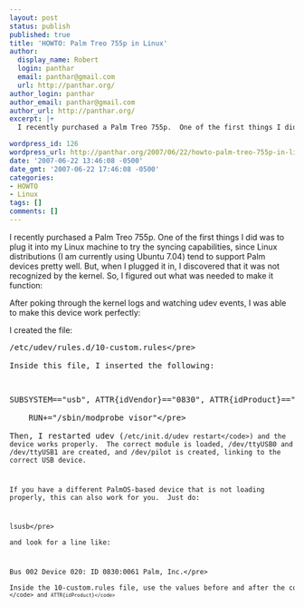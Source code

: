 ```yaml
---
layout: post
status: publish
published: true
title: 'HOWTO: Palm Treo 755p in Linux'
author:
  display_name: Robert
  login: panthar
  email: panthar@gmail.com
  url: http://panthar.org/
author_login: panthar
author_email: panthar@gmail.com
author_url: http://panthar.org/
excerpt: |+
  I recently purchased a Palm Treo 755p.  One of the first things I did was to plug it into my Linux machine to try the syncing capabilities, since Linux distributions (I am currently using Ubuntu 7.04) tend to support Palm devices pretty well.  But, when I plugged it in, I discovered that it was not recognized by the kernel.  So, I figured out what was needed to make it function:

wordpress_id: 126
wordpress_url: http://panthar.org/2007/06/22/howto-palm-treo-755p-in-linux/
date: '2007-06-22 13:46:08 -0500'
date_gmt: '2007-06-22 17:46:08 -0500'
categories:
- HOWTO
- Linux
tags: []
comments: []
---
```

<p>I recently purchased a Palm Treo 755p.  One of the first things I did was to plug it into my Linux machine to try the syncing capabilities, since Linux distributions (I am currently using Ubuntu 7.04) tend to support Palm devices pretty well.  But, when I plugged it in, I discovered that it was not recognized by the kernel.  So, I figured out what was needed to make it function:</p>
<p><a id="more"></a><a id="more-126"></a></p>
<p>After poking through the kernel logs and watching udev events, I was able to make this device work perfectly:</p>
<p>I created the file:</p>
<pre>&#47;etc&#47;udev&#47;rules.d&#47;10-custom.rules<&#47;pre><br />
Inside this file, I inserted the following:</p>
<pre>SUBSYSTEM=="usb", ATTR{idVendor}=="0830", ATTR{idProduct}=="0061", \\<br />
    RUN+="&#47;sbin&#47;modprobe visor"<&#47;pre><br />
Then, I restarted udev (<code>&#47;etc&#47;init.d&#47;udev restart<&#47;code>) and the device works properly.  The correct module is loaded, &#47;dev&#47;ttyUSB0 and &#47;dev&#47;ttyUSB1 are created, and &#47;dev&#47;pilot is created, linking to the correct USB device.</p>
<p>If you have a different PalmOS-based device that is not loading properly, this can also work for you.  Just do:</p>
<pre>lsusb<&#47;pre><br />
and look for a line like:</p>
<pre>Bus 002 Device 020: ID 0830:0061 Palm, Inc.<&#47;pre><br />
Inside the 10-custom.rules file, use the values before and after the colon as the <code>ATTR{idVendor}<&#47;code> and <code>ATTR{idProduct}<&#47;code></p>
